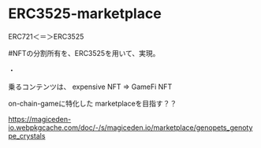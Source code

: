 # ERC3525-marketplace

ERC721＜＝＞ERC3525

#NFTの分割所有を、ERC3525を用いて、実現。

・


乗るコンテンツは、
expensive NFT => GameFi NFT



on-chain-gameに特化した marketplaceを目指す？？


https://magiceden-io.webpkgcache.com/doc/-/s/magiceden.io/marketplace/genopets_genotype_crystals

